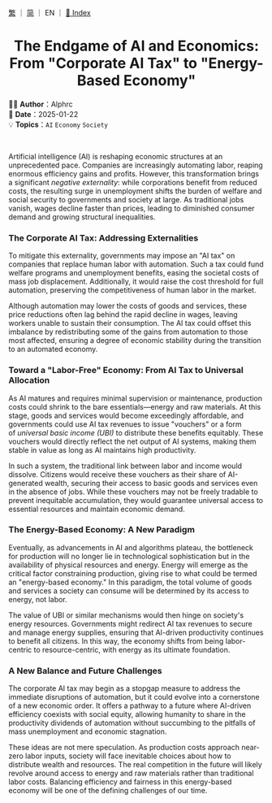 [繁](../ZH/2025-01-22_1.md) ｜ [简](../SC/2025-01-22_1.md) ｜ EN ｜ [📁 Index](../README_EN.md)

<h1 align="center">The Endgame of AI and Economics: From "Corporate AI Tax" to "Energy-Based Economy"</h1>

✍🏻 **Author**：Alphrc  
📅 **Date**：2025-01-22  
💡 **Topics**：`AI` `Economy` `Society`

<br>

Artificial intelligence (AI) is reshaping economic structures at an unprecedented pace. Companies are increasingly automating labor, reaping enormous efficiency gains and profits. However, this transformation brings a significant *negative externality*: while corporations benefit from reduced costs, the resulting surge in unemployment shifts the burden of welfare and social security to governments and society at large. As traditional jobs vanish, wages decline faster than prices, leading to diminished consumer demand and growing structural inequalities.

### The Corporate AI Tax: Addressing Externalities

To mitigate this externality, governments may impose an "AI tax" on companies that replace human labor with automation. Such a tax could fund welfare programs and unemployment benefits, easing the societal costs of mass job displacement. Additionally, it would raise the cost threshold for full automation, preserving the competitiveness of human labor in the market.

Although automation may lower the costs of goods and services, these price reductions often lag behind the rapid decline in wages, leaving workers unable to sustain their consumption. The AI tax could offset this imbalance by redistributing some of the gains from automation to those most affected, ensuring a degree of economic stability during the transition to an automated economy.

### Toward a "Labor-Free" Economy: From AI Tax to Universal Allocation

As AI matures and requires minimal supervision or maintenance, production costs could shrink to the bare essentials—energy and raw materials. At this stage, goods and services would become exceedingly affordable, and governments could use AI tax revenues to issue "vouchers" or a form of *universal basic income (UBI)* to distribute these benefits equitably. These vouchers would directly reflect the net output of AI systems, making them stable in value as long as AI maintains high productivity.

In such a system, the traditional link between labor and income would dissolve. Citizens would receive these vouchers as their share of AI-generated wealth, securing their access to basic goods and services even in the absence of jobs. While these vouchers may not be freely tradable to prevent inequitable accumulation, they would guarantee universal access to essential resources and maintain economic demand.

### The Energy-Based Economy: A New Paradigm

Eventually, as advancements in AI and algorithms plateau, the bottleneck for production will no longer lie in technological sophistication but in the availability of physical resources and energy. Energy will emerge as the critical factor constraining production, giving rise to what could be termed an "energy-based economy." In this paradigm, the total volume of goods and services a society can consume will be determined by its access to energy, not labor.

The value of UBI or similar mechanisms would then hinge on society's energy resources. Governments might redirect AI tax revenues to secure and manage energy supplies, ensuring that AI-driven productivity continues to benefit all citizens. In this way, the economy shifts from being labor-centric to resource-centric, with energy as its ultimate foundation.

### A New Balance and Future Challenges

The corporate AI tax may begin as a stopgap measure to address the immediate disruptions of automation, but it could evolve into a cornerstone of a new economic order. It offers a pathway to a future where AI-driven efficiency coexists with social equity, allowing humanity to share in the productivity dividends of automation without succumbing to the pitfalls of mass unemployment and economic stagnation.

These ideas are not mere speculation. As production costs approach near-zero labor inputs, society will face inevitable choices about how to distribute wealth and resources. The real competition in the future will likely revolve around access to energy and raw materials rather than traditional labor costs. Balancing efficiency and fairness in this energy-based economy will be one of the defining challenges of our time.